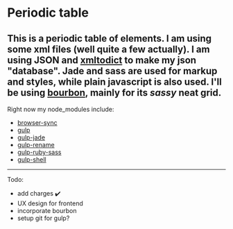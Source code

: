 # Periodic table
This is a periodic table of elements. I am using some xml files (well quite a few actually). I am using JSON and [xmltodict](https://github.com/martinblech/xmltodict) to make my json "database". Jade and sass are used for markup and styles, while plain javascript is also used. I'll be using [bourbon](http://bourbon.io/), mainly for its *sassy* neat grid.
---
Right now my node_modules include:
- [browser-sync](https://github.com/BrowserSync/browser-sync)
- [gulp](https://github.com/gulpjs/gulp)
- [gulp-jade](https://github.com/phated/gulp-jade)
- [gulp-rename](https://github.com/hparra/gulp-rename)
- [gulp-ruby-sass](https://github.com/sindresorhus/gulp-ruby-sass)
- [gulp-shell](https://github.com/sun-zheng-an/gulp-shell)
---

Todo:
- add charges ✔️
- UX design for frontend
- incorporate bourbon
- setup git for gulp?
